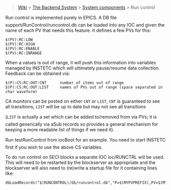 > [Wiki](Home) > [The Backend System](The-Backend-System) > [System components](System-components) > Run control

Run control is implemented purely in EPICS. A DB file support/RunControl/runcontrol.db can be loaded into any IOC and given the name of each PV that needs this feature. It defines a few PVs for this:

```
$(PV):RC:LOW
$(PV):RC:HIGH
$(PV):RC:ENABLE
$(PV):RC:INRANGE
```

When a values is out of range, it will push this information into variables managed by INSTETC which will ultimately pause/resume data collection. Feedback can be obtained via:

```
$(P):CS:RC:OUT:CNT      number of items out of range
$(P):CS:RC:OUT:LIST     names of PVs out of range (space separated in char waveform)
```

CA monitors can be posted on either `CNT` or `LIST`, `CNT` is guaranteed to see all transitions, `LIST` will be up to date but may not see all transitions

(`LIST` is actually a set which can be added to/removed from via PVs; it is called generically via aSub records so provides a general mechanism for keeping a more readable list of things if we need it).

Run testRunControl from iocBoot for an example. You need to start INSTETC first if you wish to use the above CS variables.

To do run control on SECI blocks a separate IOC ioc/RUNCTRL will be used. This will need to be restarted by the blockserver as appropriate and the blockserver will also need to (re)write a startup file for it containing lines like:

```
dbLoadRecords("$(RUNCONTROL)/db/runcontrol.db","P=$(MYPVPREFIX),PV=$(MYPVPREFIX)TEST2")
```